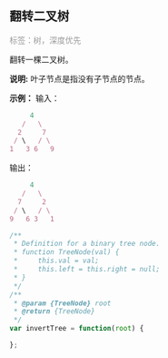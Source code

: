 ## 翻转二叉树
<font color=#999999>标签：树，深度优先</font>



翻转一棵二叉树。

**说明:** 叶子节点是指没有子节点的节点。



**示例：**
输入：
```javascript
     4
   /   \
  2     7
 / \   / \
1   3 6   9
```
输出：
```javascript
     4
   /   \
  7     2
 / \   / \
9   6 3   1
```


```javascript
/**
 * Definition for a binary tree node.
 * function TreeNode(val) {
 *     this.val = val;
 *     this.left = this.right = null;
 * }
 */
/**
 * @param {TreeNode} root
 * @return {TreeNode}
 */
var invertTree = function(root) {

};
```

